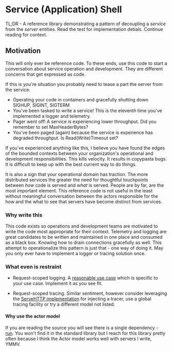 # Service (Application) Shell

TL;DR - A reference library demonstrating a pattern of decoupling a _service_ from the _server_ entities.
Read the test for implementation detials. Continue reading for context.

## Motivation

This will only ever be reference code. To these ends, use this code to start a conversation about
service operation and development. They are different concerns that get expressed as code.

If this is you're situation you probably need to tease a part the server from the service.

- Operating your code in containers and gracefully shutting down SIGHUP, SIGINT, SIGTERM
- You've been tasked to write a service! This is the eleventh time you've implemented a logger and telemetry.
- Pager went off! A service is experiencing lower throughput. Did you remember to set MaxHeaderBytes?
- You've been paged (again) because the service is experience has degraded throughput. Is Read(Write)Timeout set?

If you've experienced anything like this, I believe you have found the edges of the bounded contexts between your
organization's operational and development responsibilities. This kills velocity. It results in copypasta bugs. It is
difficult to keep up with the best current way to do things.

It is also a sign that your operational domain has traction. The more distributed services the greater the need for
thoughtful touchpoints between _how_ code is served and _what_ is served. People are by far, are the most important
element. This reference code is not useful in the least without meaningful conversation between the actors responsible
for the how and the what to see that servers have become distinct from services.

### Why write this

This code exists so operations and development teams are motivated to write the code most appropriate for their context.
Telemetry and logging are great candidates to be written and maintained in one place and consumed as a black box.
Knowing how to drain connections gracefully as well. This attempt to operationalize this pattern is just that - one way
of doing it. May you only ever have to implement a logger or tracing solution once.

### What even is restraint

- Request-scoped logging. A [reasonable use case](https://dave.cheney.net/tag/logging) which is specific to your
use case. Implement it as you see fit.

- Request-scoped tracing. Similar sentiment, however consider leveraging the [ServeHTTP implementation](shell.go#L117)
for injecting a tracer, use a global tracing facility or try a different model not listed.

#### Why use the actor model

If you are reading the source you will see there is a single dependency - [run](https://github.com/oklog/run). You won't
find it in the standard library but I reach for this library pretty often because I think the Actor model works well
with servers I write, YMMV.
